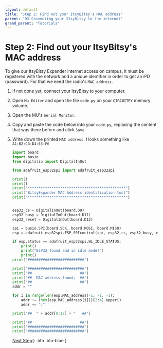 ```yaml
---
layout: default
title: "Step 2: Find out your ItsyBitsy's MAC address"
parent: "03 Connecting your ItsyBitsy to the internet"
grand_parent: "Tutorials"
---
```


# Step 2: Find out your ItsyBitsy's MAC address

To give our ItsyBitsy Expander internet access on campus, it must be registered with the network and a unique identifier in order to get an iPD (password). For that we need the radio's `MAC address`.

1. If not done yet, connect your ItsyBitsy to your computer.
2. Open `Mu Editor` and open the file `code.py` on your `CIRCUITPY` memory volume.
3. Open the MU's `Serial Monitor`.
4. Copy and paste the code below into your `code.py`, replacing the content that was there before and click `Save`.
5. Write down the printed `MAC address`. I looks something like `A1:B2:C3:D4:E5:F6`
    ```python
    import board
    import busio
    from digitalio import DigitalInOut

    from adafruit_esp32spi import adafruit_esp32spi

    print()
    print()
    print("*********************************************")
    print("BitsyExpander MAC Address identification tool")
    print("*********************************************")


    esp32_cs = DigitalInOut(board.D9)
    esp32_busy = DigitalInOut(board.D11)
    esp32_reset = DigitalInOut(board.D12)

    spi = busio.SPI(board.SCK, board.MOSI, board.MISO)
    esp = adafruit_esp32spi.ESP_SPIcontrol(spi, esp32_cs, esp32_busy, esp32_reset)

    if esp.status == adafruit_esp32spi.WL_IDLE_STATUS:
        print()
        print("ESP32 found and in idle mode!")
        print()
    print("##########################")

    print("##########################")
    print("##                      ##")
    print("##  MAC address found:  ##")
    print("##                      ##")
    addr = ""

    for i in range(len(esp.MAC_address)-1, -1, -1):
        addr += (hex(esp.MAC_address[i]))[2:4].upper()
        addr += ":"

    print("##  " + addr[0:17] + "   ##")

    print("##                      ##")
    print("##########################")
    print("##########################")
    ```

    [Next Step](step-3.md){: .btn .btn-blue }